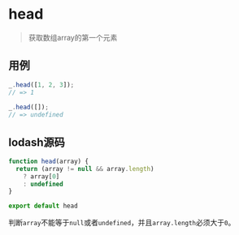 # head

> 获取数组array的第一个元素

## 用例

```js
_.head([1, 2, 3]);
// => 1
 
_.head([]);
// => undefined
```

## lodash源码

```js
function head(array) {
  return (array != null && array.length)
    ? array[0]
    : undefined
}

export default head
```

判断`array`不能等于`null`或者`undefined`，并且`array.length`必须大于`0`。